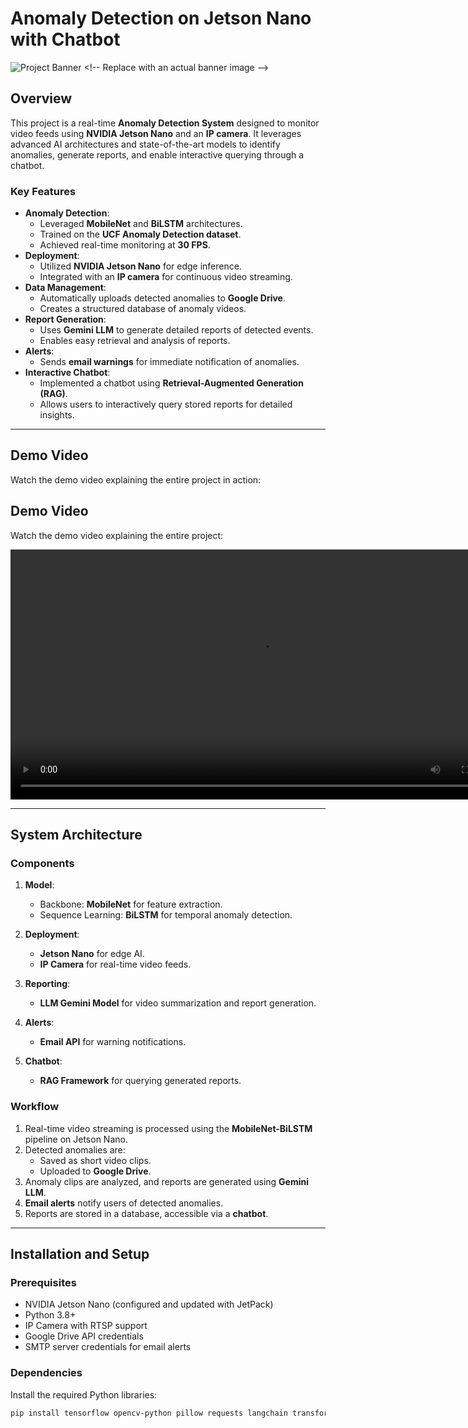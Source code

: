 # Anomaly Detection on Jetson Nano with Chatbot

![Project Banner]([https://via.placeholder.com/800x200.png?text=Anomaly+Detection+on+Jetson+Nano](https://github.com/Shady-Abdelaziz/Anomaly-Detection-on-Jetson-Nano-with-Chatbot/blob/main/Jetson%20Nano/jetson.jpg)) <!-- Replace with an actual banner image -->

## Overview

This project is a real-time **Anomaly Detection System** designed to monitor video feeds using **NVIDIA Jetson Nano** and an **IP camera**. It leverages advanced AI architectures and state-of-the-art models to identify anomalies, generate reports, and enable interactive querying through a chatbot.

### Key Features

- **Anomaly Detection**:
  - Leveraged **MobileNet** and **BiLSTM** architectures.
  - Trained on the **UCF Anomaly Detection dataset**.
  - Achieved real-time monitoring at **30 FPS**.
- **Deployment**:
  - Utilized **NVIDIA Jetson Nano** for edge inference.
  - Integrated with an **IP camera** for continuous video streaming.
- **Data Management**:
  - Automatically uploads detected anomalies to **Google Drive**.
  - Creates a structured database of anomaly videos.
- **Report Generation**:
  - Uses **Gemini LLM** to generate detailed reports of detected events.
  - Enables easy retrieval and analysis of reports.
- **Alerts**:
  - Sends **email warnings** for immediate notification of anomalies.
- **Interactive Chatbot**:
  - Implemented a chatbot using **Retrieval-Augmented Generation (RAG)**.
  - Allows users to interactively query stored reports for detailed insights.

---

## Demo Video

Watch the demo video explaining the entire project in action:


## Demo Video

Watch the demo video explaining the entire project:

<video width="800" controls>
  <source src="https://github.com/Shady-Abdelaziz/Anomaly-Detection-on-Jetson-Nano-with-Chatbot/blob/main/Anomaly%20Detection%20Demo.mp4?raw=true" type="video/mp4">
  Your browser does not support the video tag.
</video>


---

## System Architecture

### Components

1. **Model**:
   - Backbone: **MobileNet** for feature extraction.
   - Sequence Learning: **BiLSTM** for temporal anomaly detection.

2. **Deployment**:
   - **Jetson Nano** for edge AI.
   - **IP Camera** for real-time video feeds.

3. **Reporting**:
   - **LLM Gemini Model** for video summarization and report generation.

4. **Alerts**:
   - **Email API** for warning notifications.

5. **Chatbot**:
   - **RAG Framework** for querying generated reports.

### Workflow

1. Real-time video streaming is processed using the **MobileNet-BiLSTM** pipeline on Jetson Nano.
2. Detected anomalies are:
   - Saved as short video clips.
   - Uploaded to **Google Drive**.
3. Anomaly clips are analyzed, and reports are generated using **Gemini LLM**.
4. **Email alerts** notify users of detected anomalies.
5. Reports are stored in a database, accessible via a **chatbot**.

---

## Installation and Setup

### Prerequisites

- NVIDIA Jetson Nano (configured and updated with JetPack)
- Python 3.8+
- IP Camera with RTSP support
- Google Drive API credentials
- SMTP server credentials for email alerts

### Dependencies

Install the required Python libraries:

```bash
pip install tensorflow opencv-python pillow requests langchain transformers


